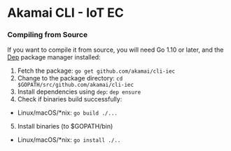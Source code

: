 # Akamai CLI - IoT EC

### Compiling from Source

If you want to compile it from source, you will need Go 1.10 or later, and the [Dep](https://golang.github.io/dep/) package manager installed:

1. Fetch the package:
  `go get github.com/akamai/cli-iec`
2. Change to the package directory:
  `cd $GOPATH/src/github.com/akamai/cli-iec`
3. Install dependencies using `dep`:
  `dep ensure`
4. Check if binaries build successfully:
  - Linux/macOS/*nix: `go build ./...`
5. Install binaries (to $GOPATH/bin)
  - Linux/macOS/*nix: `go install ./..`
